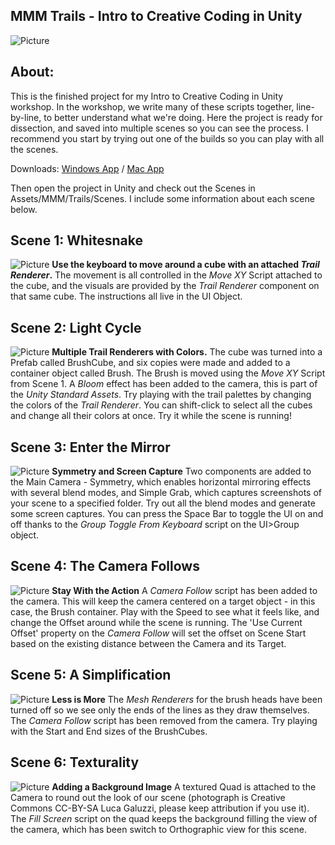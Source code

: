 ## MMM Trails - Intro to Creative Coding in Unity
![Picture](http://zippy.gfycat.com/WaryDisastrousGalapagospenguin.gif)

## About:
This is the finished project for my Intro to Creative Coding in Unity workshop. In the workshop, we write many of these scripts together, line-by-line, to better understand what we're doing. Here the project is ready for dissection, and saved into multiple scenes so you can see the process. I recommend you start by trying out one of the builds so you can play with all the scenes.

Downloads: [Windows App](https://github.com/momo-the-monster/workshop-trails/releases/download/v0.1-alpha/PDXCC_Win_Workshop.zip)
 / [Mac App](https://github.com/momo-the-monster/workshop-trails/releases/download/v0.1-alpha/workshop-trails-0.1-alpha-osx.zip)

Then open the project in Unity and check out the Scenes in Assets/MMM/Trails/Scenes. I include some information about each scene below.

## Scene 1: Whitesnake
![Picture](http://i.imgur.com/3ntftcw.jpg)
**Use the keyboard to move around a cube with an attached _Trail Renderer_.**
The movement is all controlled in the *Move XY* Script attached to the cube, and the visuals are provided by the *Trail Renderer* component on that same cube. The instructions all live in the UI Object.

## Scene 2: Light Cycle
![Picture](http://i.imgur.com/tmh6pVs.jpg)
**Multiple Trail Renderers with Colors.**
The cube was turned into a Prefab called BrushCube, and six copies were made and added to a container object called Brush. The Brush is moved using the *Move XY* Script from Scene 1. A *Bloom* effect has been added to the camera, this is part of the *Unity Standard Assets*. Try playing with the trail palettes by changing the colors of the *Trail Renderer*. You can shift-click to select all the cubes and change all their colors at once. Try it while the scene is running!

## Scene 3: Enter the Mirror
![Picture](http://i.imgur.com/D9I6wHP.jpg)
**Symmetry and Screen Capture**
Two components are added to the Main Camera - Symmetry, which enables horizontal mirroring effects with several blend modes, and Simple Grab, which captures screenshots of your scene to a specified folder. Try out all the blend modes and generate some screen captures. You can press the Space Bar to toggle the UI on and off thanks to the *Group Toggle From Keyboard* script on the UI>Group object.

## Scene 4: The Camera Follows
![Picture](http://i.imgur.com/vtGDqyG.jpg)
**Stay With the Action**
A *Camera Follow* script has been added to the camera. This will keep the camera centered on a target object - in this case, the Brush container. Play with the Speed to see what it feels like, and change the Offset around while the scene is running. The 'Use Current Offset' property on the *Camera Follow* will set the offset on Scene Start based on the existing distance between the Camera and its Target.

## Scene 5: A Simplification
![Picture](http://i.imgur.com/h8iEIDH.jpg)
**Less is More**
The *Mesh Renderers* for the brush heads have been turned off so we see only the ends of the lines as they draw themselves. The *Camera Follow* script has been removed from the camera. Try playing with the Start and End sizes of the BrushCubes.

## Scene 6: Texturality
![Picture](http://i.imgur.com/3CY8lM2.jpg)
**Adding a Background Image**
A textured Quad is attached to the Camera to round out the look of our scene (photograph is Creative Commons CC-BY-SA Luca Galuzzi, please keep attribution if you use it). The *Fill Screen* script on the quad keeps the background filling the view of the camera, which has been switch to Orthographic view for this scene.
